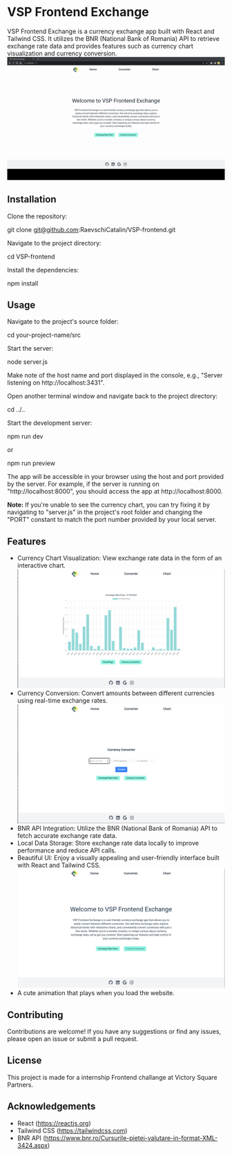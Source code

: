 # VSP Frontend Exchange

VSP Frontend Exchange is a currency exchange app built with React and Tailwind CSS. It utilizes the BNR (National Bank of Romania) API to retrieve exchange rate data and provides features such as currency chart visualization and currency conversion.
![Demo](./your-project-name/src/img/ezgif.com-video-to-gif.gif)


## Installation

Clone the repository:

git clone git@github.com:RaevschiCatalin/VSP-frontend.git

Navigate to the project directory:

cd VSP-frontend

Install the dependencies:

npm install

## Usage

Navigate to the project's source folder:

cd your-project-name/src

Start the server:

node server.js

Make note of the host name and port displayed in the console, e.g., "Server listening on http://localhost:3431".

Open another terminal window and navigate back to the project directory:

cd ../..

Start the development server:

npm run dev

or

npm run preview

The app will be accessible in your browser using the host and port provided by the server. For example, if the server is running on "http://localhost:8000", you should access the app at http://localhost:8000.

**Note:** If you're unable to see the currency chart, you can try fixing it by navigating to "server.js" in the project's root folder and changing the "PORT" constant to match the port number provided by your local server.
## Features

- Currency Chart Visualization: View exchange rate data in the form of an interactive chart.
![Screenshot](./your-project-name/src/img/chart_ss.png)
- Currency Conversion: Convert amounts between different currencies using real-time exchange rates.
![Screenshot](./your-project-name/src/img/converter.png)
- BNR API Integration: Utilize the BNR (National Bank of Romania) API to fetch accurate exchange rate data.
- Local Data Storage: Store exchange rate data locally to improve performance and reduce API calls.
- Beautiful UI: Enjoy a visually appealing and user-friendly interface built with React and Tailwind CSS.
![Screenshot](./your-project-name/src/img/mainpage_ss.png)
- A cute animation that plays when you load the website.



## Contributing

Contributions are welcome! If you have any suggestions or find any issues, please open an issue or submit a pull request.

## License

This project is made for a internship Frontend challange at Victory Square Partners.


## Acknowledgements

- React (https://reactjs.org)
- Tailwind CSS (https://tailwindcss.com)
- BNR API (https://www.bnr.ro/Cursurile-pietei-valutare-in-format-XML-3424.aspx)
